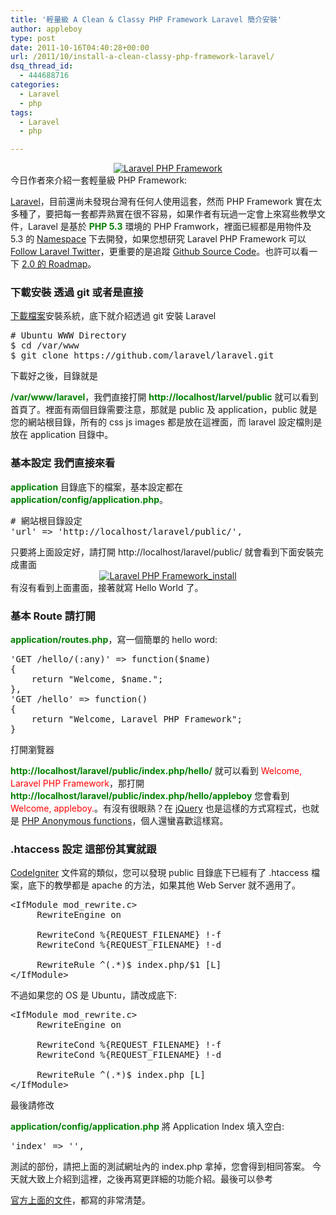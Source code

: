 ```yaml
---
title: '輕量級 A Clean & Classy PHP Framework Laravel 簡介安裝'
author: appleboy
type: post
date: 2011-10-16T04:40:28+00:00
url: /2011/10/install-a-clean-classy-php-framework-laravel/
dsq_thread_id:
  - 444688716
categories:
  - Laravel
  - php
tags:
  - Laravel
  - php

---
```

<div style="margin:0 auto; text-align:center">
  <a href="https://www.flickr.com/photos/appleboy/6248708214/" title="Laravel PHP Framework by appleboy46, on Flickr"><img src="https://i0.wp.com/farm7.static.flickr.com/6038/6248708214_ef1133d0e9_o.png?resize=283%2C101&#038;ssl=1" alt="Laravel PHP Framework" data-recalc-dims="1" /></a>
</div> 今日作者來介紹一套輕量級 PHP Framework: 

<a href="http://laravel.com/" target="_blank">Laravel</a>，目前還尚未發現台灣有任何人使用這套，然而 PHP Framework 實在太多種了，要把每一套都弄熟實在很不容易，如果作者有玩過一定會上來寫些教學文件，Laravel 是基於 **<span style="color:green">PHP 5.3</span>** 環境的 PHP Framwork，裡面已經都是用物件及 5.3 的 <a href="http://php.net/manual/en/language.namespaces.php" target="_blank">Namespace</a> 下去開發，如果您想研究 Laravel PHP Framework 可以 <a href="http://twitter.com/laravelphp" target="_blank">Follow Laravel Twitter</a>，更重要的是追蹤 <a href="http://github.com/laravel" target="_blank">Github Source Code</a>。也許可以看一下 <a href="http://laravel.com/roadmap" target="_blank">2.0 的 Roadmap</a>。 <!--more-->

### 下載安裝 透過 git 或者是直接

<a href="http://laravel.com/download" target="_blank">下載檔案</a>安裝系統，底下就介紹透過 git 安裝 Laravel 

<pre class="brush: bash; title: ; notranslate" title=""># Ubuntu WWW Directory
$ cd /var/www
$ git clone https://github.com/laravel/laravel.git</pre> 下載好之後，目錄就是 

<span style="color:green"><strong>/var/www/laravel</strong></span>，我們直接打開 <span style="color:green"><strong>http://localhost/larvel/public</strong></span> 就可以看到首頁了。裡面有兩個目錄需要注意，那就是 public 及 application，public 就是您的網站根目錄，所有的 css js images 都是放在這裡面，而 laravel 設定檔則是放在 application 目錄中。 

### 基本設定 我們直接來看 

**<span style="color:green">application</span>** 目錄底下的檔案，基本設定都在 **<span style="color:green">application/config/application.php</span>**。 

<pre class="brush: bash; title: ; notranslate" title=""># 網站根目錄設定
'url' => 'http://localhost/laravel/public/',</pre> 只要將上面設定好，請打開 http://localhost/laravel/public/ 就會看到下面安裝完成畫面 

<div style="margin:0 auto; text-align:center">
  <a href="https://www.flickr.com/photos/appleboy/6248768862/" title="Laravel PHP Framework_install by appleboy46, on Flickr"><img src="https://i0.wp.com/farm7.static.flickr.com/6118/6248768862_2fb288a433.jpg?resize=500%2C123&#038;ssl=1" alt="Laravel PHP Framework_install" data-recalc-dims="1" /></a>
</div> 有沒有看到上面畫面，接著就寫 Hello World 了。 

### 基本 Route 請打開 

**<span style="color:green">application/routes.php</span>**，寫一個簡單的 hello word: 

<pre class="brush: php; title: ; notranslate" title="">'GET /hello/(:any)' => function($name)
{
    return "Welcome, $name.";
},
'GET /hello' => function()
{
    return "Welcome, Laravel PHP Framework";
}</pre> 打開瀏覽器 

**<span style="color:green">http://localhost/laravel/public/index.php/hello/</span>** 就可以看到 <span style="color:red">Welcome, Laravel PHP Framework</span>，那打開 **<span style="color:green">http://localhost/laravel/public/index.php/hello/appleboy</span>** 您會看到 <span style="color:red">Welcome, appleboy.</span>。有沒有很眼熟？在 <a href="http://jquery.com/" target="_blank">jQuery</a> 也是這樣的方式寫程式，也就是 <a href="http://php.net/manual/en/functions.anonymous.php" target="_blank">PHP Anonymous functions</a>，個人還蠻喜歡這樣寫。 

### .htaccess 設定 這部份其實就跟 

<a href="http://codeigniter.org.tw" target="_blank">CodeIgniter</a> 文件寫的類似，您可以發現 public 目錄底下已經有了 .htaccess 檔案，底下的教學都是 apache 的方法，如果其他 Web Server 就不適用了。 

<pre class="brush: bash; title: ; notranslate" title="">&lt;IfModule mod_rewrite.c>
     RewriteEngine on

     RewriteCond %{REQUEST_FILENAME} !-f
     RewriteCond %{REQUEST_FILENAME} !-d

     RewriteRule ^(.*)$ index.php/$1 [L]
&lt;/IfModule></pre> 不過如果您的 OS 是 Ubuntu，請改成底下: 

<pre class="brush: bash; title: ; notranslate" title="">&lt;IfModule mod_rewrite.c>
     RewriteEngine on

     RewriteCond %{REQUEST_FILENAME} !-f
     RewriteCond %{REQUEST_FILENAME} !-d

     RewriteRule ^(.*)$ index.php [L]
&lt;/IfModule></pre> 最後請修改 

**<span style="color:green">application/config/application.php</span>** 將 Application Index 填入空白: 

<pre class="brush: php; title: ; notranslate" title="">'index' => '',</pre> 測試的部份，請把上面的測試網址內的 index.php 拿掉，您會得到相同答案。 今天就大致上介紹到這裡，之後再寫更詳細的功能介紹。最後可以參考

<a href="http://laravel.com/docs/start/config" target="_blank">官方上面的文件</a>，都寫的非常清楚。
